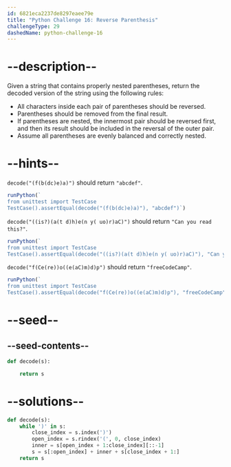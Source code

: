 ```yaml
---
id: 6821eca2237de8297eaee79e
title: "Python Challenge 16: Reverse Parenthesis"
challengeType: 29
dashedName: python-challenge-16
---
```


# --description--

Given a string that contains properly nested parentheses, return the decoded version of the string using the following rules:

- All characters inside each pair of parentheses should be reversed.
- Parentheses should be removed from the final result.
- If parentheses are nested, the innermost pair should be reversed first, and then its result should be included in the reversal of the outer pair.
- Assume all parentheses are evenly balanced and correctly nested.

# --hints--

`decode("(f(b(dc)e)a)")` should return `"abcdef"`.

```js
runPython(`
from unittest import TestCase
TestCase().assertEqual(decode("(f(b(dc)e)a)"), "abcdef")`)
```

`decode("((is?)(a(t d)h)e(n y( uo)r)aC)")` should return `"Can you read this?"`.

```js
runPython(`
from unittest import TestCase
TestCase().assertEqual(decode("((is?)(a(t d)h)e(n y( uo)r)aC)"), "Can you read this?")`)
```

`decode("f(Ce(re))o((e(aC)m)d)p")` should return `"freeCodeCamp"`.

```js
runPython(`
from unittest import TestCase
TestCase().assertEqual(decode("f(Ce(re))o((e(aC)m)d)p"), "freeCodeCamp")`)
```

# --seed--

## --seed-contents--

```py
def decode(s):

    return s
```

# --solutions--

```py
def decode(s):
    while ')' in s:
        close_index = s.index(')')
        open_index = s.rindex('(', 0, close_index)
        inner = s[open_index + 1:close_index][::-1]
        s = s[:open_index] + inner + s[close_index + 1:]
    return s
```
